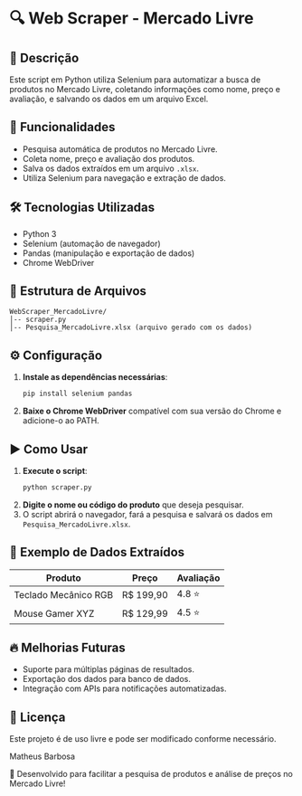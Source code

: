 # 🔍 Web Scraper - Mercado Livre

## 📌 Descrição

Este script em Python utiliza Selenium para automatizar a busca de produtos no Mercado Livre, coletando informações como nome, preço e avaliação, e salvando os dados em um arquivo Excel.

## 🚀 Funcionalidades

- Pesquisa automática de produtos no Mercado Livre.
- Coleta nome, preço e avaliação dos produtos.
- Salva os dados extraídos em um arquivo `.xlsx`.
- Utiliza Selenium para navegação e extração de dados.

## 🛠 Tecnologias Utilizadas

- Python 3
- Selenium (automação de navegador)
- Pandas (manipulação e exportação de dados)
- Chrome WebDriver

## 📂 Estrutura de Arquivos

```
WebScraper_MercadoLivre/
│-- scraper.py
│-- Pesquisa_MercadoLivre.xlsx (arquivo gerado com os dados)
```

## ⚙️ Configuração

1. **Instale as dependências necessárias**:
   ```bash
   pip install selenium pandas
   ```
2. **Baixe o Chrome WebDriver** compatível com sua versão do Chrome e adicione-o ao PATH.

## ▶️ Como Usar

1. **Execute o script**:
   ```bash
   python scraper.py
   ```
2. **Digite o nome ou código do produto** que deseja pesquisar.
3. O script abrirá o navegador, fará a pesquisa e salvará os dados em `Pesquisa_MercadoLivre.xlsx`.

## 📜 Exemplo de Dados Extraídos

| Produto | Preço | Avaliação |
|---------|-------|-----------|
| Teclado Mecânico RGB | R$ 199,90 | 4.8 ⭐ |
| Mouse Gamer XYZ | R$ 129,99 | 4.5 ⭐ |

## 🔥 Melhorias Futuras

- Suporte para múltiplas páginas de resultados.
- Exportação dos dados para banco de dados.
- Integração com APIs para notificações automatizadas.

## 📄 Licença

Este projeto é de uso livre e pode ser modificado conforme necessário.

Matheus Barbosa



🚀 Desenvolvido para facilitar a pesquisa de produtos e análise de preços no Mercado Livre!

